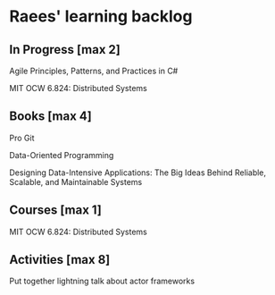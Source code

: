 # Raees' learning backlog

## In Progress [max 2]

Agile Principles, Patterns, and Practices in C#

MIT OCW 6.824: Distributed Systems

## Books [max 4]
Pro Git

Data-Oriented Programming

Designing Data-Intensive Applications: The Big Ideas Behind Reliable, Scalable, and Maintainable Systems

## Courses [max 1]
MIT OCW 6.824: Distributed Systems

## Activities [max 8]
Put together lightning talk about actor frameworks
